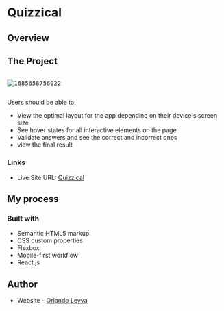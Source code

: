 # Quizzical

## Overview

## The Project

<pre class="vditor-reset" placeholder="" contenteditable="true" spellcheck="false"><p data-block="0"><img src="https://file+.vscode-resource.vscode-cdn.net/home/orlando/development%20area/MyDream/Frontend_carrer_path/projects/portfolio-projects/react/quizzical/image/README/1685658756022.png" alt="1685658756022"/></p></pre>

Users should be able to:

- View the optimal layout for the app depending on their device's screen size
- See hover states for all interactive elements on the page
- Validate answers and see the correct and incorrect ones
- view the final result

### Links

- Live Site URL: [Quizzical](https://quizzical-app-orlando.netlify.app/)

## My process

### Built with

- Semantic HTML5 markup
- CSS custom properties
- Flexbox
- Mobile-first workflow
- React.js

## Author

- Website - [Orlando Leyva
  ](https://orlando-leyva-portfolio.netlify.app/)

